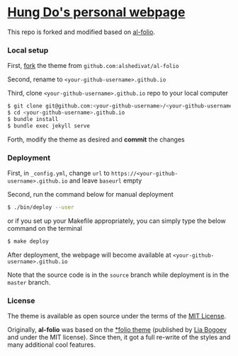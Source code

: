 # [Hung Do's personal webpage](https://hdocmsu.github.io/)

This repo is forked and modified based on [al-folio](https://github.com/alshedivat/al-folio).

### Local setup

First, [fork](https://guides.github.com/activities/forking/) the theme from `github.com:alshedivat/al-folio`

Second, rename to `<your-github-username>.github.io`

Third, clone `<your-github-username>.github.io` repo to your local computer

```bash
$ git clone git@github.com:<your-github-username>/<your-github-username>.github.io.git
$ cd <your-github-username>.github.io
$ bundle install
$ bundle exec jekyll serve
```

Forth, modify the theme as desired and **commit** the changes

### Deployment

First, in `_config.yml`, change `url` to `https://<your-github-username>.github.io` and leave `baseurl` empty

Second, run the command below for manual deployment

```bash
$ ./bin/deploy --user
```

or if you set up your Makefile appropriately, you can simply type the below command on the terminal

```bash
$ make deploy
```

After deployment, the webpage will become available at `<your-github-username>.github.io`


Note that the source code is in the `source` branch while deployment is in the `master` branch.


### License

The theme is available as open source under the terms of the [MIT License](https://opensource.org/licenses/MIT).

Originally, **al-folio** was based on the [\*folio theme](https://github.com/bogoli/-folio) (published by [Lia Bogoev](http://liabogoev.com) and under the MIT license).
Since then, it got a full re-write of the styles and many additional cool features.
